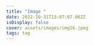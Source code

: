 ```yaml
---
title: "Image "
date: 2022-10-31T13:07:07.062Z
isDisplay: false
cover: assets/images/img16.jpeg
tags: tag
---
```

